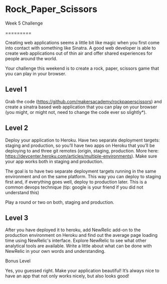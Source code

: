 Rock_Paper_Scissors
===================

Week 5 Challenge

=========

Creating web applications seems a little bit like magic when you first come into contact with something like Sinatra. A good web developer is able to create web applications out of thin air and offer shared experiences for people around the world.

Your challenge this weekend is to create a rock, paper, scissors game that you can play in your browser.

Level 1
-------

Grab the code (https://github.com/makersacademy/rockpaperscissors) and create a sinatra based web application that you can play on your browser (you might, or might not, need to change the code ever so slightly*).

Level 2
-------

Deploy your application to Heroku. Have two separate deployment targets: staging and production, so you’ll have two apps on Heroku that you’ll be deploying to and three git remotes (origin, staging, production. More here: https://devcenter.heroku.com/articles/multiple-environments). Make sure your app works both in staging and production.

The goal is to have two separate deployment targets running in the same environment and on the same platform. This way you can deploy to staging first and, if everything goes well, deploy to production later. This is a common devops technique (tip: google is your friend if you did not understand this)

Play a round or two on both, staging and production.

Level 3
-------

After you have deployed it to heroku, add NewRelic add-on to the production environment on Heroku and find out the average page loading time using NewRelic's interface. Explore NewRelic to see what other analytical tools are available. Write a little about what can be done with NewRelic in your own words and understanding.

Bonus Level

Yes, you guessed right. Make your application beautiful! It’s always nice to have an app that not only works nicely, but also looks good!